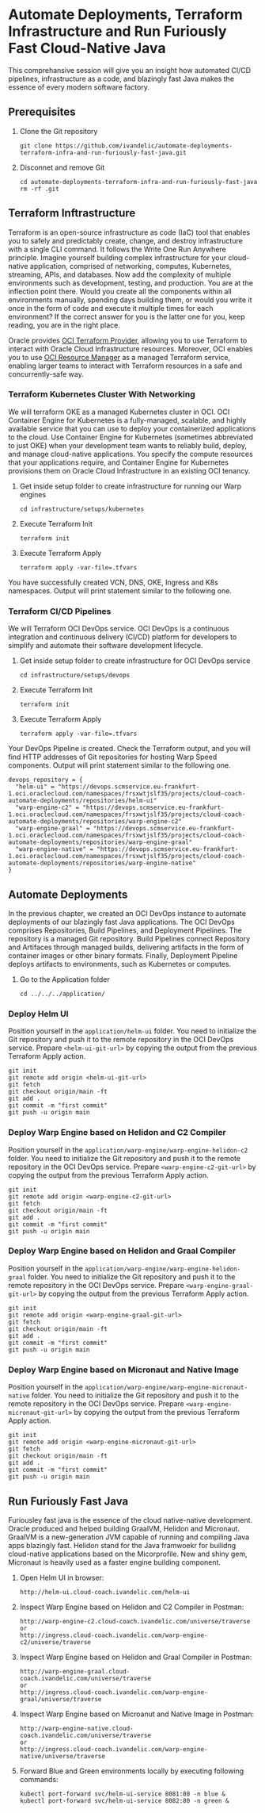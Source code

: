 # Automate Deployments, Terraform Infrastructure and Run Furiously Fast Cloud-Native Java

This comprehansive session will give you an insight how automated CI/CD pipelines, infrastructure as a code, and blazingly fast Java makes the essence of every modern software factory.

## Prerequisites

1. Clone the Git repository
   ```console
   git clone https://github.com/ivandelic/automate-deployments-terraform-infra-and-run-furiously-fast-java.git
   ``` 
2. Disconnet and remove Git
   ```
   cd automate-deployments-terraform-infra-and-run-furiously-fast-java
   rm -rf .git
   ```

## Terraform Inftrastructure
Terraform is an open-source infrastructure as code (IaC) tool that enables you to safely and predictably create, change, and destroy infrastructure with a single CLI command. It follows the Write One Run Anywhere principle. Imagine yourself building complex infrastructure for your cloud-native application, comprised of networking, computes, Kubernetes, streaming, APIs, and databases. Now add the complexity of multiple environments such as development, testing, and production. You are at the inflection point there. Would you create all the components within all environments manually, spending days building them, or would you write it once in the form of code and execute it multiple times for each environment? If the correct answer for you is the latter one for you, keep reading, you are in the right place.

Oracle provides [OCI Terraform Provider](https://registry.terraform.io/providers/oracle/oci/latest/docs), allowing you to use Terraform to interact with Oracle Cloud Infrastructure resources. Moreover, OCI enables you to use [OCI Resource Manager](https://docs.oracle.com/en-us/iaas/Content/ResourceManager/Concepts/resourcemanager.htm) as a managed Terraform service, enabling larger teams to interact with Terraform resources in a safe and concurrently-safe way.

### Terraform Kubernetes Cluster With Networking
We will terraform OKE as a managed Kubernetes cluster in OCI. OCI Container Engine for Kubernetes is a fully-managed, scalable, and highly available service that you can use to deploy your containerized applications to the cloud. Use Container Engine for Kubernetes (sometimes abbreviated to just OKE) when your development team wants to reliably build, deploy, and manage cloud-native applications. You specify the compute resources that your applications require, and Container Engine for Kubernetes provisions them on Oracle Cloud Infrastructure in an existing OCI tenancy.

1. Get inside setup folder to create infrastructure for running our Warp engines
   ```
   cd infrastructure/setups/kubernetes
   ```
2. Execute Terraform Init
   ```
   terraform init
   ```
3. Execute Terraform Apply
   ```
   terraform apply -var-file=.tfvars
   ```

You have successfully created VCN, DNS, OKE, Ingress and K8s namespaces. Output will print statement similar to the following one.

### Terraform CI/CD Pipelines
We will Terraform OCI DevOps service. OCI DevOps is a continuous integration and continuous delivery (CI/CD) platform for developers to simplify and automate their software development lifecycle.

1. Get inside setup folder to create infrastructure for OCI DevOps service
   ```
   cd infrastructure/setups/devops
   ```
2. Execute Terraform Init
   ```
   terraform init
   ```
3. Execute Terraform Apply
   ```
   terraform apply -var-file=.tfvars
   ```

Your DevOps Pipeline is created. Check the Terraform output, and you will find HTTP addresses of Git repositories for hosting Warp Speed components. Output will print statement similar to the following one.
```
devops_repository = {
  "helm-ui" = "https://devops.scmservice.eu-frankfurt-1.oci.oraclecloud.com/namespaces/frsxwtjslf35/projects/cloud-coach-automate-deployments/repositories/helm-ui"
  "warp-engine-c2" = "https://devops.scmservice.eu-frankfurt-1.oci.oraclecloud.com/namespaces/frsxwtjslf35/projects/cloud-coach-automate-deployments/repositories/warp-engine-c2"
  "warp-engine-graal" = "https://devops.scmservice.eu-frankfurt-1.oci.oraclecloud.com/namespaces/frsxwtjslf35/projects/cloud-coach-automate-deployments/repositories/warp-engine-graal"
  "warp-engine-native" = "https://devops.scmservice.eu-frankfurt-1.oci.oraclecloud.com/namespaces/frsxwtjslf35/projects/cloud-coach-automate-deployments/repositories/warp-engine-native"
}
```

## Automate Deployments
In the previous chapter, we created an OCI DevOps instance to automate deployments of our blazingly fast Java applications. The OCI DevOps comprises Repositories, Build Pipelines, and Deployment Pipelines. The repository is a managed Git repository. Build Pipelines connect Repository and Artifaces through managed builds, delivering artifacts in the form of container images or other binary formats. Finally, Deployment Pipeline deploys artifacts to environments, such as Kubernetes or computes.

1. Go to the Application folder
   ```
   cd ../../../application/
   ```

### Deploy Helm UI
Position yourself in the ```application/helm-ui``` folder. You need to initialize the Git repository and push it to the remote repository in the OCI DevOps service. Prepare ```<helm-ui-git-url>``` by copying the output from the previous Terraform Apply action.
```
git init
git remote add origin <helm-ui-git-url>
git fetch
git checkout origin/main -ft
git add .
git commit -m "first commit"
git push -u origin main
```

### Deploy Warp Engine based on Helidon and C2 Compiler
Position yourself in the ```application/warp-engine/warp-engine-helidon-c2``` folder. You need to initialize the Git repository and push it to the remote repository in the OCI DevOps service. Prepare ```<warp-engine-c2-git-url>``` by copying the output from the previous Terraform Apply action.
```
git init
git remote add origin <warp-engine-c2-git-url>
git fetch
git checkout origin/main -ft
git add .
git commit -m "first commit"
git push -u origin main
```

### Deploy Warp Engine based on Helidon and Graal Compiler
Position yourself in the ```application/warp-engine/warp-engine-helidon-graal``` folder. You need to initialize the Git repository and push it to the remote repository in the OCI DevOps service. Prepare ```<warp-engine-graal-git-url>``` by copying the output from the previous Terraform Apply action.
```
git init
git remote add origin <warp-engine-graal-git-url>
git fetch
git checkout origin/main -ft
git add .
git commit -m "first commit"
git push -u origin main
```

### Deploy Warp Engine based on Micronaut and Native Image
Position yourself in the ```application/warp-engine/warp-engine-micronaut-native``` folder. You need to initialize the Git repository and push it to the remote repository in the OCI DevOps service. Prepare ```<warp-engine-micronaut-git-url>``` by copying the output from the previous Terraform Apply action.
```
git init
git remote add origin <warp-engine-micronaut-git-url>
git fetch
git checkout origin/main -ft
git add .
git commit -m "first commit"
git push -u origin main
```

## Run Furiously Fast Java
Furiousley fast java is the essence of the cloud native-native development. Oracle produced and helped building GraalVM, Helidon and Micronaut. GraalVM is a new-generation JVM capable of running and compiling Java apps blazingly fast. Helidon stand for the Java framwoekr for builidng cloud-native applications based on the Micorprofile. New and shiny gem, Micronaut is heavily used as a faster engine building component.

1. Open Helm UI in browser:
   ```
   http://helm-ui.cloud-coach.ivandelic.com/helm-ui
   ```
2. Inspect Warp Engine based on Helidon and C2 Compiler in Postman:
   ```
   http://warp-engine-c2.cloud-coach.ivandelic.com/universe/traverse
   or
   http://ingress.cloud-coach.ivandelic.com/warp-engine-c2/universe/traverse
   ```
3. Inspect Warp Engine based on Helidon and Graal Compiler in Postman:
   ```
   http://warp-engine-graal.cloud-coach.ivandelic.com/universe/traverse
   or
   http://ingress.cloud-coach.ivandelic.com/warp-engine-graal/universe/traverse
   ```
4. Inspect Warp Engine based on Microanut and Native Image in Postman:
   ```
   http://warp-engine-native.cloud-coach.ivandelic.com/universe/traverse
   or
   http://ingress.cloud-coach.ivandelic.com/warp-engine-native/universe/traverse
   ```
5. Forward Blue and Green environments locally by executing following commands:
   ```
   kubectl port-forward svc/helm-ui-service 8081:80 -n blue &
   kubectl port-forward svc/helm-ui-service 8082:80 -n green &
   ```